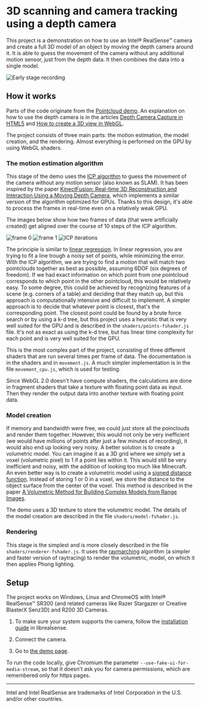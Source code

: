 # 3D scanning and camera tracking using a depth camera

This project is a demonstration on how to use an Intel® RealSense™ camera and
create a full 3D model of an object by moving the
depth camera around it. It is able to guess the movement of the camera without
any additional motion sensor, just from the depth data. It then combines the
data into a single model.

![Early stage recording](https://github.com/intel/depthcamera-3d-model-web-demo/raw/master/images/recording.gif)

## How it works

Parts of the code originate from the [Pointcloud
demo](https://github.com/01org/depthcamera-pointcloud-web-demo). An explanation
on how to use the depth camera is in the articles [Depth Camera Capture in
HTML5](https://01.org/chromium/blogs/astojilj/2017/depth-camera-capture-html5)
and [How to create a 3D view in
WebGL](https://01.org/blogs/mkollaro/2017/how-to-create-3d-view-in-webgl).

The project consists of three main parts: the motion estimation, the model
creation, and the rendering. Almost everything is performed on the GPU by using
WebGL shaders.

### The motion estimation algorithm

This stage of the demo uses the [ICP
algorithm](https://en.wikipedia.org/wiki/Iterative_closest_point) to guess the
movement of the camera without any motion sensor (also known as SLAM). It has
been inspired by the paper [KinectFusion: Real-time 3D Reconstruction and
Interaction Using a Moving Depth
Camera](https://www.microsoft.com/en-us/research/publication/kinectfusion-real-time-3d-reconstruction-and-interaction-using-a-moving-depth-camera/),
which implements a similar version of the algorithm optimized for GPUs. Thanks
to this design, it's able to process the frames in real-time even on
a relatively weak GPU.

The images below show how two frames of data (that were artificially created)
get aligned over the course of 10 steps of the ICP algorithm.

![frame 0](https://github.com/intel/depthcamera-3d-model-web-demo/raw/master/images/frame0.png)
![frame 1](https://github.com/intel/depthcamera-3d-model-web-demo/raw/master/images/frame1.png)
![ICP iterations](https://github.com/intel/depthcamera-3d-model-web-demo/raw/master/images/icp.gif)

The principle is similar to
[linear regression](https://en.wikipedia.org/wiki/Linear_regression). In linear
regression, you are trying to fit a line trough a noisy set of points,
while minimizing the error. With the ICP algorithm, we are trying to find
a *motion* that will match two pointclouds together as best as possible,
assuming 6DOF (six degrees of freedom). If we had exact information on which
point from one pointcloud corresponds to which point in the other pointcloud,
this would be relatively easy. To some degree, this could be achieved by
recognizing features of a scene (e.g. corners of a table) and deciding that they
match up, but this approach is computationally intensive and difficult to
implement. A simpler approach is to decide that whatever point is closest,
that's the corresponding point. The closest point could be found by a brute
force search or by using a k-d tree, but this project uses a heuristic that is
very well suited for the GPU and is described in the `shaders/points-fshader.js`
file. It's not as exact as using the k-d tree, but has linear time complexity
for each point and is very well suited for the GPU.

This is the most complex part of the project, consisting of three different
shaders that are run several times per frame of data. The documentation is
in the shaders and in `movement.js`.
A much simpler implementation is in the file `movement_cpu.js`, which is used for
testing.

Since WebGL 2.0 doesn't have compute shaders, the
calculations are done in fragment shaders that take a texture with floating
point data as input. Then they render the output data into another texture with
floating point data.

### Model creation

If memory and bandwidth were free, we could just store all the poinclouds and
render them together. However, this would not only be very inefficient (we would
have millions of points after just a few minutes of recording), it would also
end up looking very noisy. A better solution is to create a volumetric model.
You can imagine it as a 3D grid where we simply set a voxel (volumetric pixel)
to 1 if a point lies within it. This would still be very inefficient and noisy,
with the addition of looking too much like Minecraft. An even better way is to
create a volumetric model using a
[signed distance function](https://en.wikipedia.org/wiki/Signed_distance_function).
Instead of storing 1 or 0 in a voxel, we store the distance to the object
surface from the center of the voxel. This method is described in the paper [A
Volumetric Method for Building Complex Models from Range
Images](http://graphics.stanford.edu/papers/volrange/).

The demo uses a 3D texture to store the volumetric model. The details of the
model creation are described in the file `shaders/model-fshader.js`.

### Rendering

This stage is the simplest and is more closely described in the file
`shaders/renderer-fshader.js`. It uses the 
[raymarching](http://www.alanzucconi.com/2016/07/01/raymarching/)
algorithm (a simpler and faster version of raytracing) to render the volumetric,
model, on which it then applies Phong lighting.

## Setup

The project works on Windows, Linux and ChromeOS with Intel® RealSense™ SR300
(and related cameras like Razer Stargazer or Creative BlasterX Senz3D) and R200
3D Cameras.


1. To make sure your system supports the camera, follow the [installation
guide](https://github.com/IntelRealSense/librealsense#installation-guide)
in librealsense.

2. Connect the camera.

3. Go to
[the demo page](https://intel.github.io/depthcamera-3d-model-web-demo).


To run the code locally, give Chromium the parameter
`--use-fake-ui-for-media-stream`, so that it doesn't ask you for camera
permissions, which are remembered only for https pages.

---
Intel and Intel RealSense are trademarks of Intel Corporation in the U.S. and/or
other countries.
